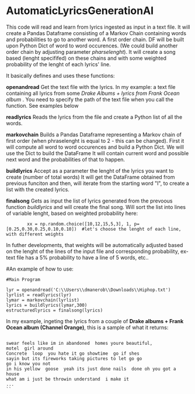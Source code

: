 # AutomaticLyricsGenerationAI

This code will read and learn from lyrics ingested as input in a text file.
It will create a Pandas Dataframe consisting of a Markov Chain containing words and probabilities to go to another word. A first order chain. DF will be built upon Python Dict of word to word occurences. (We could build another order chain by adjusting parameter *pharselenght*). 
It will create a song based (lenght specififed) on these chains and with some weighted probability of the lenght of each lyrics' line.

It basically defines and uses these functions:

**openandread**
Get the text file with the lyrics. In my example: a text file containing all lyrics from some *Drake Albums + lyrics from Frank Ocean album* . You need to specify the path of the text file when you call the function. See examples below

**readlyrics**
Reads the lyrics from the file and create a Python list of all the words.

**markovchain**
Builds a Pandas Dataframe representing a Markov chain of first order (when phraselenght is equal to 2 - this can be changed).
First it will compute all word to word occurences and build a Python Dict. We will use the Dict to build the DataFrame
It will contain current word and possible next word and the probabilities of that to happen.

**buildlyrics**
Accept as a parameter the lenght of the lyrics you want to create (number of total words)
It will get the DataFrame obtained from previous funciton and then,  will iterate from the starting word "I", to create a list 
with the created lyrics.

**finalsong**
Gets as input the list of lyrics generated from the prevoous function *buildlyrics* and will create the final song.
Will sort the list into lines of variable lenght, based on weighted probability here:
```
        xx = np.random.choice([10,12,15,5,3], 1, p=[0.25,0.30,0.25,0.10,0.10])  #let's choose the lenght of each line, with different weights
```
In futher developments, that weights will be automatically adjusted based on the lenght of the lines of the input file and corresponding 
probability, ex- text file has a 5% probability to have a line of 5 words, etc.. 

#An example of how to use:
```
#Main Program

lyr = openandread('C:\\Users\\dmanerob\\Downloads\\Hiphop.txt')
lyrlist = readlyrics(lyr)
lymar = markovchain(lyrlist)
lyrics = buildlyrics(lymar,300)
estructuredlyrics = finalsong(lyrics)
```

In my example, ingeting the lyrics from a couple of **Drake albums + Frank Ocean album (Channel Orange)**, this is a sample of what it returns:

```

swear feels like im in abandoned  homes youre beautiful, 
motel  girl around
Concrete  loop  you hate it go showtime  go if shes 
sayin but its fireworks taking pictures to let go go 
go i know you not 
in his yellow  goose  yeah its just done nails  done oh you got a house 
what am i just be throwin understand  i make it 
...
``


